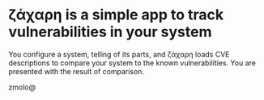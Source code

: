 # ζάχαρη is a simple app to track vulnerabilities in your system

You configure a system, telling of its parts, and ζάχαρη loads CVE descriptions to compare
your system to the known vulnerabilities. You are presented with the result of comparison.

zmolo@


